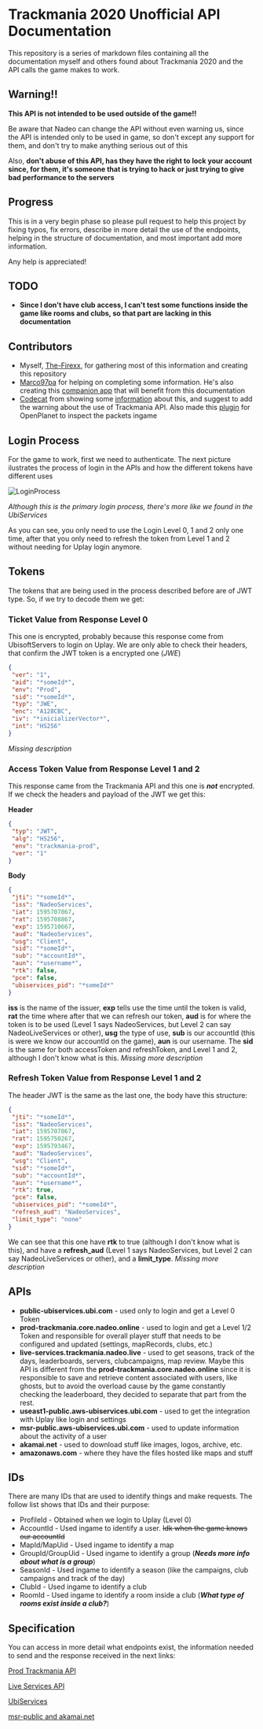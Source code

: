 # Trackmania 2020 Unofficial API Documentation
This repository is a series of markdown files containing all the documentation myself and others found about Trackmania 2020 and the API calls the game makes to work.

## Warning!!

**This API is not intended to be used outside of the game!!**

Be aware that Nadeo can change the API without even warning us, since the API is intended only to be used in game, so don't except any support for them, and don't try to make anything serious out of this

Also, **don't abuse of this API, has they have the right to lock your account since, for them, it's someone that is trying to hack or just trying to give bad performance to the servers**

## Progress

This is in a very begin phase so please pull request to help this project by fixing typos, fix errors, describe in more detail the use of the endpoints, helping in the structure of documentation, and most important add more information.

Any help is appreciated!

## TODO

* **Since I don't have club access, I can't test some functions inside the game like rooms and clubs, so that part are lacking in this documentation**

## Contributors

* Myself, [The-Firexx](https://github.com/The-Firexx), for gathering most of this information and creating this repository
* [Marco97pa](https://github.com/marco97pa) for helping on completing some information. He's also creating this [companion app](https://play.google.com/store/apps/details?id=com.marco97pa.trackmania) that will benefit from this documentation
* [Codecat](https://github.com/codecat) from showing some [information](https://gist.github.com/codecat/4dfd3719e1f8d9e5ef439d639abe0de4) about this, and suggest to add the warning about the use of Trackmania API. Also made this [plugin](https://openplanet.nl/files/49) for OpenPlanet to inspect the packets ingame

## Login Process

For the game to work, first we need to authenticate. The next picture ilustrates the process of login in the APIs and how the different tokens have different uses

![LoginProcess](loginTrackmania.png)

*Although this is the primary login process, there's more like we found in the UbiServices*

As you can see, you only need to use the Login Level 0, 1 and 2 only one time, after that you only need to refresh the token from Level 1 and 2 without needing for Uplay login anymore.

## Tokens

The tokens that are being used in the process described before are of JWT type. So, if we try to decode them we get:

### Ticket Value from Response Level 0

This one is encrypted, probably because this response come from UbisoftServers to login on Uplay. We are only able to check their headers, that confirm the JWT token is a encrypted one (*JWE*)

```json
{
 "ver": "1",
 "aid": "*someId*", 
 "env": "Prod",
 "sid": "*someId*", 
 "typ": "JWE",
 "enc": "A128CBC",
 "iv": "*inicializerVector*",
 "int": "HS256"
}
```

*Missing description*

### Access Token Value from Response Level 1 and 2

This response came from the Trackmania API and this one is ***not*** encrypted. If we check the headers and payload of the JWT we get this:

**Header**

```json
{
 "typ": "JWT",
 "alg": "HS256",
 "env": "trackmania-prod",
 "ver": "1"
}
```

**Body**

```json
{
 "jti": "*someId*",
 "iss": "NadeoServices",
 "iat": 1595707067,
 "rat": 1595708867,
 "exp": 1595710667,
 "aud": "NadeoServices",
 "usg": "Client",
 "sid": "*someId*",
 "sub": "*accountId*",
 "aun": "*username*",
 "rtk": false,
 "pce": false,
 "ubiservices_pid": "*someId*"
}
```

**iss** is the name of the issuer, **exp** tells use the time until the token is valid, **rat** the time where after that we can refresh our token, **aud** is for where the token is to be used (Level 1 says NadeoServices, but Level 2 can say NadeoLiveServices or other), **usg** the type of use, **sub** is our accountId (this is were we know our accountId on the game), **aun** is our username. The **sid** is the same for both accessToken and refreshToken, and Level 1 and 2, although I don't know what is this. *Missing more description*

### Refresh Token Value from Response Level 1 and 2

The header JWT is the same as the last one, the body have this structure:

```json
{
 "jti": "*someId*",
 "iss": "NadeoServices",
 "iat": 1595707067,
 "rat": 1595750267,
 "exp": 1595793467,
 "aud": "NadeoServices",
 "usg": "Client",
 "sid": "*someId*",
 "sub": "*accountId*",
 "aun": "*username*",
 "rtk": true,
 "pce": false,
 "ubiservices_pid": "*someId*",
 "refresh_aud": "NadeoServices",
 "limit_type": "none"
}
```

We can see that this one have **rtk** to true (although I don't know what is this), and have a **refresh_aud**  (Level 1 says NadeoServices, but Level 2 can say NadeoLiveServices or other), and a **limit_type**. *Missing more description*



## APIs

* **public-ubiservices.ubi.com** - used only to login and get a Level 0 Token
* **prod-trackmania.core.nadeo.online** - used to login and get a Level 1/2 Token and responsible for overall player stuff that needs to be configured and updated (settings, mapRecords, clubs, etc.)
* **live-services.trackmania.nadeo.live** - used to get seasons, track of the days, leaderboards, servers, clubcampaigns, map review. Maybe this API is different from the **prod-trackmania.core.nadeo.online** since it is responsible to save and retrieve content associated with users, like ghosts, but to avoid the overload cause by the game constantly checking the leaderboard, they decided to separate that part from the rest.
* **useast1-public.aws-ubiservices.ubi.com** - used to get the integration with Uplay like login and settings
* **msr-public.aws-ubiservices.ubi.com** - used to update information about the activity of a user
* **akamai.net** - used to download stuff like images, logos, archive, etc.
* **amazonaws.com** - where they have the files hosted like maps and stuff

## IDs

There are many IDs that are used to identify things and make requests. The follow list shows that IDs and their purpose:

* ProfileId - Obtained when we login to Uplay (Level 0)
* AccountId - Used ingame to identify a user. ~~Idk when the game knows our accountId~~
* MapId/MapUid - Used ingame to identify a map
* GroupId/GroupUid - Used ingame to identify a group (***Needs more info about what is a group***)
* SeasonId - Used ingame to identify a season (like the campaigns, club campaigns and track of the day)
* ClubId - Used ingame to identify a club
* RoomId - Used ingame to identify a room inside a club (***What type of rooms exist inside a club?***)

## Specification

You can access in more detail what endpoints exist, the information needed to send and the response received in the next links:

[Prod Trackmania API](ProdTrackmania.md)

[Live Services API](LiveServices.md)

[UbiServices](UbiServices.md)

[msr-public and akamai.net](MSR-Akamai.md)